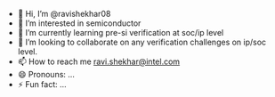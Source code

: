 - 👋 Hi, I’m @ravishekhar08
- 👀 I’m interested in semiconductor 
- 🌱 I’m currently learning pre-si verification at soc/ip level
- 💞️ I’m looking to collaborate on any verification challenges on ip/soc level.
- 📫 How to reach me ravi.shekhar@intel.com
- 😄 Pronouns: ...
- ⚡ Fun fact: ...

<!---
ravishekhar08/ravishekhar08 is a ✨ special ✨ repository because its `README.md` (this file) appears on your GitHub profile.
You can click the Preview link to take a look at your changes.
--->
